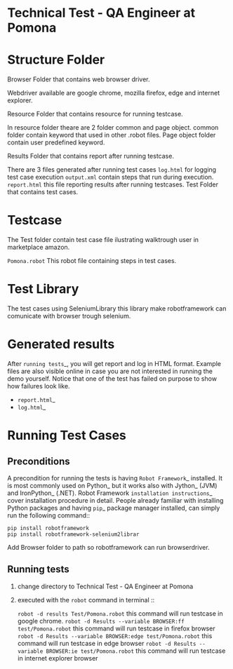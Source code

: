 
Technical Test - QA Engineer at Pomona 
======================================

Structure Folder
================

Browser
  Folder that contains web browser driver.
  
  Webdriver available are google chrome, mozilla firefox, edge and internet explorer.

Resource
  Folder that contains resource for running testcase.
  
  In resource folder theare are 2 folder common and page object.
  common folder contain keyword that used in other .robot files.
  Page object folder contain user predefined keyword.

Results
  Folder that contains report after running testcase.
  
  There are 3 files generated after running test cases
  `log.html` for logging test case execution 
  `output.xml` contain steps that run during execution.
  `report.html` this file reporting results after running testcases.
Test
  Folder that contains test cases.


Testcase
========

The Test folder contain test case file ilustrating walktrough user in marketplace amazon.

`Pomona.robot`
   This robot file containing steps in test cases.

Test Library
============

The test cases using SeleniumLibrary this library make robotframework can comunicate with browser trough selenium.

Generated results
=================

After `running tests`_, you will get report and log in HTML format. Example
files are also visible online in case you are not interested in running
the demo yourself. Notice that one of the test has failed on purpose to
show how failures look like.

- `report.html`_
- `log.html`_

Running Test Cases
============

Preconditions
-------------

A precondition for running the tests is having `Robot Framework`_ installed.
It is most commonly used on Python_ but it works also with Jython_ (JVM)
and IronPython_ (.NET). Robot Framework `installation instructions`_
cover installation procedure in detail. People already familiar with
installing Python packages and having `pip`_ package manager installed, can
simply run the following command::

    pip install robotframework
    pip install robotframework-selenium2librar

Add Browser folder to path so robotframework can run browserdriver.

Running tests
-------------

1. change directory to Technical Test - QA Engineer at Pomona 

2. executed with the ``robot`` command in terminal ::

   `robot -d results Test/Pomona.robot` this command will run testcase in google chrome.
   `robot -d Results --variable BROWSER:ff test/Pomona.robot` this command will run testcase in firefox browser
   `robot -d Results --variable BROWSER:edge test/Pomona.robot` this command will run testcase in edge browser
   `robot -d Results --variable BROWSER:ie test/Pomona.robot` this command will run testcase in internet explorer browser


   
